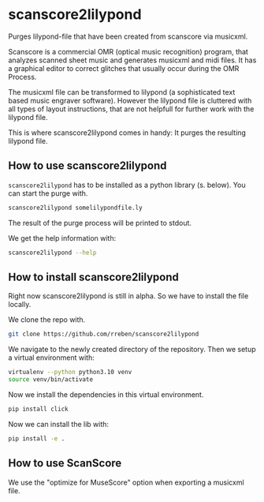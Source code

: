# scanscore2lilypond
Purges lilypond-file that have been created from scanscore via musicxml.

Scanscore is a commercial OMR (optical music recognition) program, that analyzes scanned sheet music and generates musicxml and midi files. It has a graphical editor to correct glitches that usually occur during the OMR Process.

The musicxml file can be transformed to lilypond (a sophisticated text based music engraver software). However the lilypond file is cluttered with all types of layout instructions, that are not helpfull for further work with the lilypond file.

This is where scanscore2lilypond comes in handy: It purges the resulting lilypond file.

## How to use scanscore2lilypond

```scanscore2lilypond``` has to be installed as a python library (s. below). You can start the purge with.

```sh
scanscore2lilypond somelilypondfile.ly
```

The result of the purge process will be printed to stdout.

We get the help information with:

```sh
scanscore2lilypond --help
```

## How to install scanscore2lilypond

Right now scanscore2lilypond is still in alpha. So we have to install the file locally.

We clone the repo with.
```sh
git clone https://github.com/rreben/scanscore2lilypond
```


We navigate to the newly created directory of the repository. Then we setup a virtual environment with:

```sh
virtualenv --python python3.10 venv
source venv/bin/activate
```

Now we install the dependencies in this virtual environment.

```sh
pip install click
```

Now we can install the lib with:
```sh
pip install -e . 
```


## How to use ScanScore

We use the "optimize for MuseScore" option when exporting a musicxml file.

